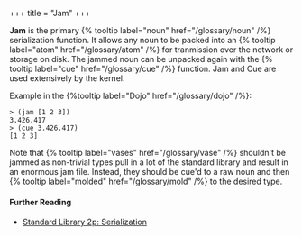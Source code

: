 +++
title = "Jam"
+++

**Jam** is the primary {% tooltip label="noun" href="/glossary/noun" /%}
serialization function. It allows any noun to be packed into an {% tooltip
label="atom" href="/glossary/atom" /%} for tranmission over the network or
storage on disk. The jammed noun can be unpacked again with the {% tooltip
label="cue" href="/glossary/cue" /%} function. Jam and Cue are used extensively
by the kernel.

Example in the {%tooltip label="Dojo" href="/glossary/dojo" /%}:

```
> (jam [1 2 3])
3.426.417
> (cue 3.426.417)
[1 2 3]
```

Note that {% tooltip label="vases" href="/glossary/vase" /%} shouldn't be
jammed as non-trivial types pull in a lot of the standard library and result in
an enormous jam file. Instead, they should be cue'd to a raw noun and then {%
tooltip label="molded" href="/glossary/mold" /%} to the desired type.

#### Further Reading

- [Standard Library 2p: Serialization](/language/hoon/reference/stdlib/2p)
